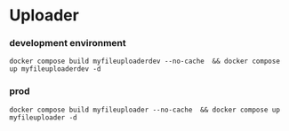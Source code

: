 # Uploader


### development environment
```
docker compose build myfileuploaderdev --no-cache  && docker compose up myfileuploaderdev -d

```

### prod
```
docker compose build myfileuploader --no-cache  && docker compose up myfileuploader -d
```
